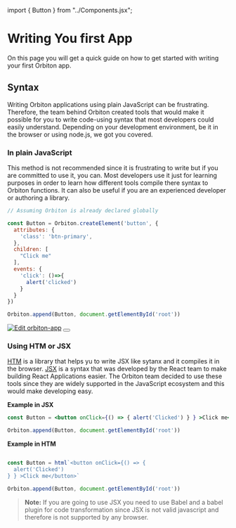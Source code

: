 import { Button } from "../Components.jsx";

# Writing You first App

On this page you will get a quick guide on how to get started with writing your first Orbiton app.

## Syntax

Writing Orbiton applications using plain JavaScript can be frustrating. Therefore, the team behind Orbiton created tools that would make it possible for you to write code-using syntax that most developers could easily understand. Depending on your development environment, be it in the browser or using node.js, we got you covered.

### In plain JavaScript

This method is not recommended since it is frustrating to write but if you are committed to use it, you can. Most developers use it just for learning purposes in order to learn how different tools compile there syntax to Orbiton functions. It can also be useful if you are an experienced developer or authoring a library.

```js
// Assuming Orbiton is already declared globally

const Button = Orbiton.createElement('button', {
  attributes: {
    'class': 'btn-primary',
  },
  children: [
    "Click me"
  ],
  events: {
    'click': ()=>{
      alert('clicked')
    }
  }
})

Orbiton.append(Button, document.getElementById('root'))
```

[![Edit orbiton-app](https://codesandbox.io/static/img/play-codesandbox.svg)](https://codesandbox.io/s/github/orbitonjs/template/tree/main/?fontsize=14&hidenavigation=1&theme=dark)
<Button></Button>

### Using HTM or JSX

[HTM](#) is a library that helps yu to write JSX like sytanx and it compiles it in the browser. [JSX](https://reactjs.org/docs/introducing-jsx.html) is a syntax that was developed by the React team to make building React Applications easier. The Orbiton team decided to use these tools since they are widely supported in the JavaScript ecosystem and this would make developing easy.

__Example in JSX__

```jsx
const Button = <button onClick={() => { alert('Clicked') } } >Click me</button>

Orbiton.append(Button, document.getElementById('root'))
```

__Example in HTM__

```jsx

const Button = html`<button onClick={() => {
  alert('Clicked')
} } >Click me</button>`

Orbiton.append(Button, document.getElementById('root'))
```

> __Note:__ If you are going to use JSX you need to use Babel and a babel plugin for code transformation since JSX is not valid javascript and therefore is not supported by any browser.
